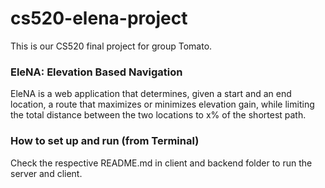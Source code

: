 # cs520-elena-project
This is our CS520 final project for group Tomato.

### EleNA: Elevation Based Navigation
EleNA is a web application that determines, given a start and an end location, a route that maximizes or minimizes elevation gain, while limiting the total distance between the two locations to x% of the shortest path.

### How to set up and run (from Terminal)
Check the respective README.md in client and backend folder to run the server and client.
